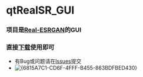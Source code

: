 # qtRealSR_GUI
### 项目是[Real-ESRGAN](https://github.com/xinntao/Real-ESRGAN)的GUI
### 直接[下载](https://github.com/lrst6963/qtRealSR_GUI/releases)使用即可
- 有Bug或问题请在[Issues](https://github.com/lrst6963/qtRealSR_GUI/issues)提交
- ![{6815A7C1-CD6F-4FFF-B455-863BDFBED430}](https://github.com/user-attachments/assets/35744f6d-1348-4ef8-9347-b87f3924b8c3)

